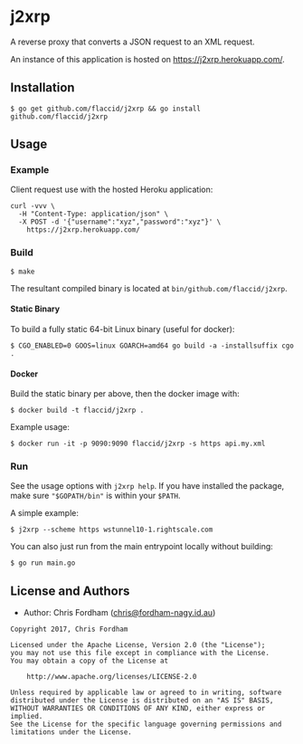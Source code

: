 # j2xrp

A reverse proxy that converts a JSON request to an XML request.

An instance of this application is hosted on https://j2xrp.herokuapp.com/.

## Installation

    $ go get github.com/flaccid/j2xrp && go install github.com/flaccid/j2xrp

## Usage

### Example

Client request use with the hosted Heroku application:

```
curl -vvv \
  -H "Content-Type: application/json" \
  -X POST -d '{"username":"xyz","password":"xyz"}' \
    https://j2xrp.herokuapp.com/
```

### Build

    $ make

The resultant compiled binary is located at `bin/github.com/flaccid/j2xrp`.

#### Static Binary

To build a fully static 64-bit Linux binary (useful for docker):

    $ CGO_ENABLED=0 GOOS=linux GOARCH=amd64 go build -a -installsuffix cgo .

#### Docker

Build the static binary per above, then the docker image with:

    $ docker build -t flaccid/j2xrp .

Example usage:

    $ docker run -it -p 9090:9090 flaccid/j2xrp -s https api.my.xml

### Run

See the usage options with `j2xrp help`. If you have installed the package, make sure `"$GOPATH/bin"` is within your `$PATH`.

A simple example:

    $ j2xrp --scheme https wstunnel10-1.rightscale.com

You can also just run from the main entrypoint locally without building:

    $ go run main.go


License and Authors
-------------------
- Author: Chris Fordham (<chris@fordham-nagy.id.au>)

```text
Copyright 2017, Chris Fordham

Licensed under the Apache License, Version 2.0 (the "License");
you may not use this file except in compliance with the License.
You may obtain a copy of the License at

    http://www.apache.org/licenses/LICENSE-2.0

Unless required by applicable law or agreed to in writing, software
distributed under the License is distributed on an "AS IS" BASIS,
WITHOUT WARRANTIES OR CONDITIONS OF ANY KIND, either express or implied.
See the License for the specific language governing permissions and
limitations under the License.
```
